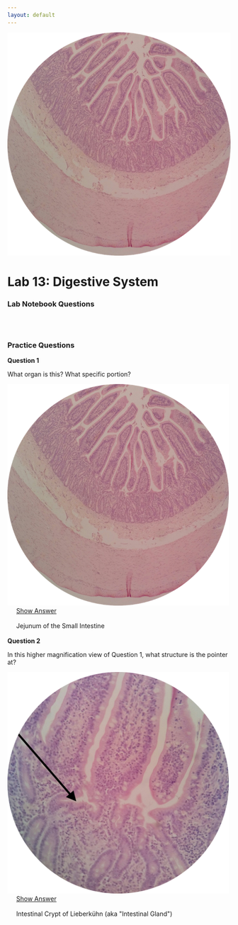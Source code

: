 ```yaml
---
layout: default
---
```


![Splash_IMAGE](./assets/images/splashImage_jejunum.png)
# Lab 13: Digestive System


### Lab Notebook Questions

<!-- /////////////////////////////////////////// -->
<!-- [conditional logic for release of labnotes] -->
<div id='if-part' markdown="1" style='visibility: hidden; display: none;'>

1.  Oral Cavity (Indicate Epithelial differences) 
  * Sketch the three salivary glands and indicate what ‘kind’ of acini are present, types of ducts, and specify the types of secretory products. 
  * In the teeth, what are TWO types of cells that secrete the structural components of the teeth? 
  * What are the functions of cementum and the periodontal ligament respectively
  *   Sketch a diagram of the tooth histologically.
2.  Which layer of the tongue is the most prominent? Why? 
  * What is the type of type of epithelium that is responsible for “sensing” chemicals in the tongue? 
  * What are the 3 types of papillae? 
    * Sketch a rough shape of the different types (3 main ones, not the foliate those are present mostly in children) 
    * Sketch an upclose view of a tastebud and label 
      * Gustatory cell (taste)
      * Basal cell
      * Sustentacular cell
    * Include functions of all 3 
3.  Sketch a detailed description of the layers see page 14-22
  * NOTE the presence of neural tissue and where it is located, what are these specific structures called? 
4.  How does the esophagus transport a bolus? 
  * What is the function of the esophageal gland? (aka esophageal-cardiac glands) 
  * What part of the esophagus are these glands in? 
  * Describe the musculature of the esophagus. 
5.  Gastroesophageal Junction (sketch) 
6.  Stomach
  * Sketch a gastric pit and the cells that make up the gastric pit and what the 
  * List the resident cells and structures of the lamina propria and what they produce/ secrete 
  * The different anatomical regions of the stomach have distinct gastric pit morphology… 
  * Pyloric Sphincter (is it a ‘sphincter’ why or why not?) 
7.  Small intestine Sketch what each segment will look like histologically (pay close attention to the residents of the submucosa. 
8.  Sketch the large intestine. Rectum, colon, and a region with the teniae coli
9.  Sketch the liver with all the different types of cells, and list their function.
10. List cells of the digestive system, what they secrete, and where they are located 
11. Make a list of the 'kinds' of epithelium located throughout the digestive system.

</div>
<div id='else-part' style='visibility: hidden'>
  <em>Available starting: 
    <div id="else-part-available-date">_IF_SHOWING_ERROR_DATE_NOT_SET_CORRECTLY_VIA_JS_TO_HTML</div>
  </em>
</div>

<script>
  ////////// -- bypass dateChecks With URL hack
  // Get URL
  var url = window.location.href;
  // Get DIV
  var msg = document.getElementById('if-part');
  // Check if URL contains the keyword
  if( url.search( 'show' ) > 0 ) {
    // Display the message
    msg.style.visibility = "visible";
    msg.style.display = "block";
  }

  ////////// -- enforce date visibility based on date
  //release if-condition if is on or beyond dateToCheck
  var dateToRelease = new Date("10/31/2018");
  var todaysDate = new Date();
  var node;

  // call setHours to take the time out of the comparison
  if(dateToRelease.setHours(0,0,0,0) <= todaysDate.setHours(0,0,0,0)) {
      // Date equals today's date
        node = document.getElementById('if-part');
      node.style.visibility = 'visible';
      node.style.display = 'block';
  }
    else {
        node = document.getElementById('else-part');
      node.style.visibility = 'visible';
      node.style.display = 'inline-block';

      node = document.getElementById('else-part-available-date');
      node.innerHTML = "&nbsp;&nbsp;" + dateToRelease.toLocaleDateString();
      node.style.display = 'inline-block';
      // console.log(node)
    }

</script>
<!-- /////////////////////////////////////////// -->






<a id="jump-to-practice-questions" class="jump-to-section"> </a>
### Practice Questions

<div class="card">
  <div class="card-header">
    <strong>Question 1</strong>
  </div>
  <div class="card-body">
    <p class="card-text">What organ is this? What specific portion?</p>
    <img src="./assets/images/splashImage_jejunum.png" width="500">
    <div style="margin-left: 20px;">
    <a class="btn btn-primary" role="button" data-toggle="collapse" href="#collapseExample01" aria-expanded="false" aria-controls="collapseExample"> Show Answer</a>
    <div class="collapse" id="collapseExample01">
      <br>
        <div class="well">
          Jejunum of the Small Intestine
        </div>
    </div>
  </div>  
</div>
<br>
<div class="card">
  <div class="card-header">
    <strong>Question 2</strong>
  </div>
  <div class="card-body">
    <p class="card-text">In this higher magnification view of Question 1, what structure is the pointer at?</p>
    <img src="./assets/images/splashImage_jejunum_pointer.png" width="500">
    <div style="margin-left: 20px;">
    <a class="btn btn-primary" role="button" data-toggle="collapse" href="#collapseExample02" aria-expanded="false" aria-controls="collapseExample"> Show Answer</a>
    <div class="collapse" id="collapseExample02">
      <br>
        <div class="well">
          Intestinal Crypt of Lieberk&#252;hn (aka "Intestinal Gland")
        </div>
    </div>
  </div>  
</div>
<br>